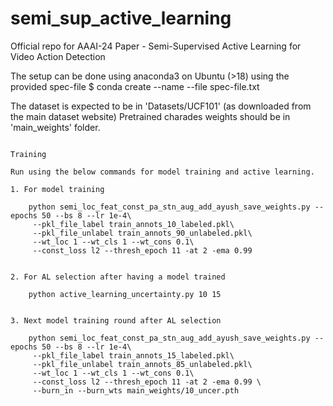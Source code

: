 # semi_sup_active_learning
Official repo for AAAI-24 Paper - Semi-Supervised Active Learning for Video Action Detection

The setup can be done using anaconda3 on Ubuntu (>18) using the provided spec-file
    $ conda create --name <env> --file spec-file.txt

The dataset is expected to be in 'Datasets/UCF101' (as downloaded from the main dataset website)
Pretrained charades weights should be in 'main_weights' folder.


```````````````````

Training

Run using the below commands for model training and active learning.

1. For model training 

    python semi_loc_feat_const_pa_stn_aug_add_ayush_save_weights.py --epochs 50 --bs 8 --lr 1e-4\
     --pkl_file_label train_annots_10_labeled.pkl\
     --pkl_file_unlabel train_annots_90_unlabeled.pkl\
     --wt_loc 1 --wt_cls 1 --wt_cons 0.1\
     --const_loss l2 --thresh_epoch 11 -at 2 -ema 0.99

 
2. For AL selection after having a model trained 

    python active_learning_uncertainty.py 10 15

    
3. Next model training round after AL selection 

    python semi_loc_feat_const_pa_stn_aug_add_ayush_save_weights.py --epochs 50 --bs 8 --lr 1e-4\
     --pkl_file_label train_annots_15_labeled.pkl\
     --pkl_file_unlabel train_annots_85_unlabeled.pkl\
     --wt_loc 1 --wt_cls 1 --wt_cons 0.1\
     --const_loss l2 --thresh_epoch 11 -at 2 -ema 0.99 \
     --burn_in --burn_wts main_weights/10_uncer.pth
